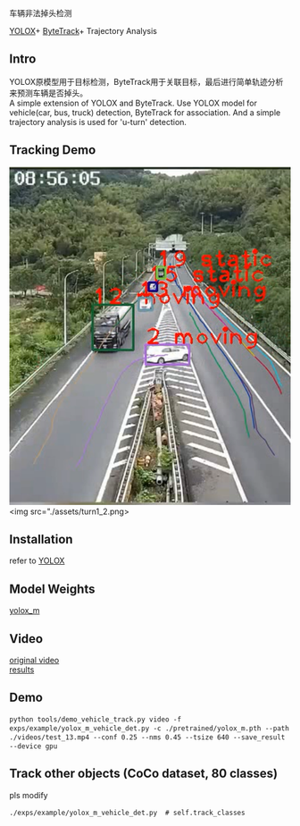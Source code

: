 车辆非法掉头检测

[YOLOX](https://github.com/Megvii-BaseDetection/YOLOX)+
[ByteTrack](https://github.com/ifzhang/ByteTrack)+
Trajectory Analysis

## Intro
YOLOX原模型用于目标检测，ByteTrack用于关联目标，最后进行简单轨迹分析来预测车辆是否掉头。  
A simple extension of YOLOX and ByteTrack. Use YOLOX model for vehicle(car, bus, truck) detection, ByteTrack for association. And a simple trajectory analysis is used for 'u-turn' detection.

## Tracking Demo
<img src="./assets/turn1_0.png"><img src="./assets/turn1_2.png>

## Installation
refer to [YOLOX](https://github.com/Megvii-BaseDetection/YOLOX)

## Model Weights
[yolox_m](https://github.com/Megvii-BaseDetection/YOLOX/releases/download/0.1.1rc0/yolox_m.pth)

## Video
[original video](https://pan.baidu.com/s/1RGBlPMkfOZGrxbT70ZbWrA?pwd=zljm)  
[results](https://pan.baidu.com/s/1cNt-xzC2q-mz6qzjZqfJ5g?pwd=a56p)

## Demo
```shell
python tools/demo_vehicle_track.py video -f exps/example/yolox_m_vehicle_det.py -c ./pretrained/yolox_m.pth --path ./videos/test_13.mp4 --conf 0.25 --nms 0.45 --tsize 640 --save_result --device gpu
```

## Track other objects (CoCo dataset, 80 classes)
pls modify
```shell
./exps/example/yolox_m_vehicle_det.py  # self.track_classes
```
